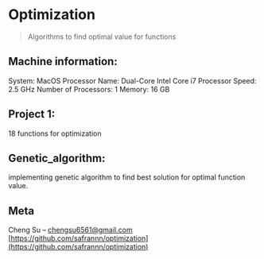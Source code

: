 # Optimization
> Algorithms to find optimal value for functions

## Machine information:
  System:	MacOS
  Processor Name:	Dual-Core Intel Core i7
  Processor Speed:	2.5 GHz
  Number of Processors:	1
  Memory:	16 GB


## Project 1:
  18 functions for optimization

## Genetic_algorithm:
implementing genetic algorithm to find best solution for optimal function value.

## Meta

Cheng Su – chengsu6561@gmail.com
[https://github.com/safrannn/optimization](https://github.com/safrannn/optimization)
